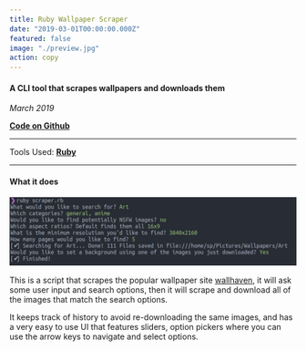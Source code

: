 ```yaml
---
title: Ruby Wallpaper Scraper
date: "2019-03-01T00:00:00.000Z"
featured: false
image: "./preview.jpg"
action: copy
---
```


#### A CLI tool that scrapes wallpapers and downloads them

_March 2019_

[**Code on Github**](https://github.com/SPDUK/wallpaper-scraper)

---

Tools Used: **[Ruby](https://www.ruby-lang.org/en/)**

---

#### What it does

![](https://raw.githubusercontent.com/SPDUK/wallpaper-scraper/master/preview.png)

This is a script that scrapes the popular wallpaper site [wallhaven](https://wallhaven.cc/), it will ask some user input and search options, then it will scrape and download all of the images that match the search options.

It keeps track of history to avoid re-downloading the same images, and has a very easy to use UI that features sliders, option pickers where you can use the arrow keys to navigate and select options.
